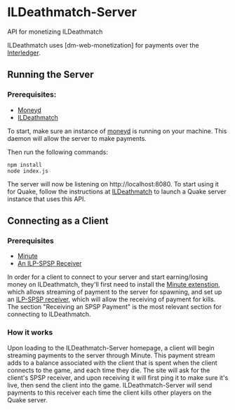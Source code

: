 # ILDeathmatch-Server
API for monetizing ILDeathmatch

ILDeathmatch uses [dm-web-monetization] for payments over the [Interledger](https://interledger.org/).

## Running the Server

### Prerequisites:
- [Moneyd](https://github.com/interledgerjs/moneyd-xrp)
- [ILDeathmatch](https://github.com/njlie/ILDeathmatch)

To start, make sure an instance of [moneyd](https://github.com/interledgerjs/moneyd-xrp) is running on your machine. This daemon will allow the server to make payments.

Then run the following commands:
```
npm install
node index.js
```

The server will now be listening on http://localhost:8080. To start using it for Quake, follow the instructions at [ILDeathmatch](https://github.com/njlie/ILDeathmatch) to launch a Quake server instance that uses this API.

## Connecting as a Client

### Prerequisites
- [Minute](https://github.com/interledgerjs/minute)
- [An ILP-SPSP Receiver](https://medium.com/interledger-blog/spsp-simple-payment-setup-protocol-2028292e6925)

In order for a client to connect to your server and start earning/losing money on ILDeathmatch, they'll first need to install the [Minute extenstion](https://github.com/interledgerjs/minute), which allows streaming of payment to the server for spawning, and set up an [ILP-SPSP receiver](https://medium.com/interledger-blog/spsp-simple-payment-setup-protocol-2028292e6925), which will allow the receiving of payment for kills. The section "Receiving an SPSP Payment" is the most relevant section for connecting to ILDeathmatch.

### How it works

Upon loading to the ILDeathmatch-Server homepage, a client will begin streaming payments to the server through Minute. This payment stream adds to a balance associated with the client that is spent when the client connects to the game, and each time they die. The site will ask for the client's SPSP receiver, and upon receiving it will first ping it to make sure it's live, then send the client into the game. ILDeathmatch-Server will send payments to this receiver each time the client kills other players on the Quake server.
